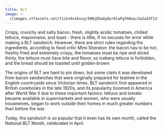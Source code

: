 ```yaml
---
title: BLT
image: >-
  //images.ctfassets.net/t1ihz9vibsvy/56NjDSwGyQur6lwFgTH4oa/3a2a2df13f0215179b703d35c0daacbc/blt.jpg
---
```


Crispy, crunchy and salty bacon, fresh, slightly acidic tomatoes, chilled lettuce, mayonnaise, and toast - there is little, if no excuses for error while making a BLT sandwich. However, there are strict rules regarding the ingredients, according to food critic Mimi Sheraton: the bacon has to be hot, freshly fried and extremely crispy, the tomatoes must be ripe and sliced thinly, the lettuce must have bite and flavor, so iceberg lettuce is forbidden, and the bread should be toasted until golden-brown.

The origins of BLT are hard to pin down, but some claim it was developed from bacon sandwiches that were originally prepared for teatime in the English countryside since Victorian times. BLT sandwich first appeared in British cookbooks in the late 1920s, and its popularity boomed in America after World War II due to these important factors: lettuce and tomato became available in supermarkets and women, who were usually housewives, began to work outside their homes in much greater numbers than before the war.

Today, the sandwich is so popular that it even has its own month, called the National BLT Month, celebrated in April.
